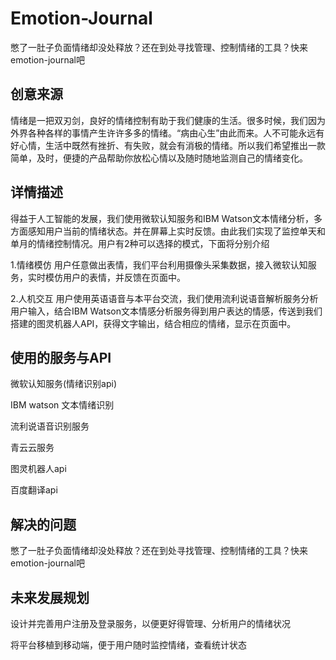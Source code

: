 # Emotion-Journal
憋了一肚子负面情绪却没处释放？还在到处寻找管理、控制情绪的工具？快来emotion-journal吧

## 创意来源
情绪是一把双刃剑，良好的情绪控制有助于我们健康的生活。很多时候，我们因为外界各种各样的事情产生许许多多的情绪。“病由心生”由此而来。人不可能永远有好心情，生活中既然有挫折、有失败，就会有消极的情绪。所以我们希望推出一款简单，及时，便捷的产品帮助你放松心情以及随时随地监测自己的情绪变化。


## 详情描述
得益于人工智能的发展，我们使用微软认知服务和IBM Watson文本情绪分析，多方面感知用户当前的情绪状态。并在屏幕上实时反馈。由此我们实现了监控单天和单月的情绪控制情况。用户有2种可以选择的模式，下面将分别介绍

1.情绪模仿
用户任意做出表情，我们平台利用摄像头采集数据，接入微软认知服务，实时模仿用户的表情，并反馈在页面中。

2.人机交互
用户使用英语语音与本平台交流，我们使用流利说语音解析服务分析用户输入，结合IBM Watson文本情感分析服务得到用户表达的情感，传送到我们搭建的图灵机器人API，获得文字输出，结合相应的情绪，显示在页面中。


## 使用的服务与API
微软认知服务(情绪识别api)

IBM watson 文本情绪识别

流利说语音识别服务

青云云服务

图灵机器人api

百度翻译api

## 解决的问题
憋了一肚子负面情绪却没处释放？还在到处寻找管理、控制情绪的工具？快来emotion-journal吧

## 未来发展规划
设计并完善用户注册及登录服务，以便更好得管理、分析用户的情绪状况

将平台移植到移动端，便于用户随时监控情绪，查看统计状态